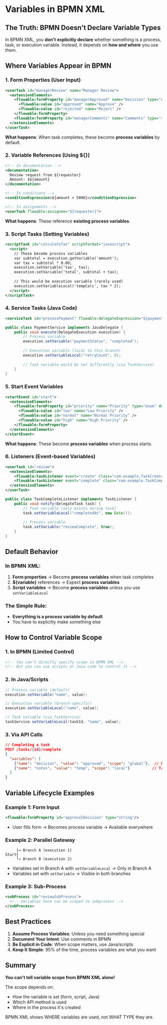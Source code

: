 # Variables in BPMN XML

## The Truth: BPMN Doesn't Declare Variable Types

In BPMN XML, you **don't explicitly declare** whether something is a process, task, or execution variable. Instead, it depends on **how and where** you use them.

## Where Variables Appear in BPMN

### 1. Form Properties (User Input)
```xml
<userTask id="managerReview" name="Manager Review">
  <extensionElements>
    <flowable:formProperty id="managerApproved" name="Decision" type="enum" required="true">
      <flowable:value id="approved" name="Approve" />
      <flowable:value id="rejected" name="Reject" />
    </flowable:formProperty>
    <flowable:formProperty id="managerComments" name="Comments" type="string"/>
  </extensionElements>
</userTask>
```
**What happens**: When task completes, these become **process variables** by default.

### 2. Variable References (Using ${})
```xml
<!-- In documentation -->
<documentation>
  Review request from ${requester}
  Amount: $${amount}
</documentation>

<!-- In conditions -->
<conditionExpression>${amount > 5000}</conditionExpression>

<!-- In assignments -->
<userTask flowable:assignee="${requester}">
```
**What happens**: These reference **existing process variables**.

### 3. Script Tasks (Setting Variables)
```xml
<scriptTask id="calculateTax" scriptFormat="javascript">
  <script>
    // These become process variables
    var subtotal = execution.getVariable('amount');
    var tax = subtotal * 0.08;
    execution.setVariable('tax', tax);
    execution.setVariable('total', subtotal + tax);
    
    // This would be execution variable (rarely used)
    execution.setVariableLocal('tempCalc', tax * 2);
  </script>
</scriptTask>
```

### 4. Service Tasks (Java Code)
```xml
<serviceTask id="processPayment" flowable:delegateExpression="${paymentService}"/>
```
```java
public class PaymentService implements JavaDelegate {
    public void execute(DelegateExecution execution) {
        // Process variable
        execution.setVariable("paymentStatus", "completed");
        
        // Execution variable (local to this branch)
        execution.setVariableLocal("retryCount", 0);
        
        // Task variable would be set differently (via TaskService)
    }
}
```

### 5. Start Event Variables
```xml
<startEvent id="start">
  <extensionElements>
    <flowable:formProperty id="priority" name="Priority" type="enum" defaultValue="normal">
      <flowable:value id="low" name="Low Priority" />
      <flowable:value id="normal" name="Normal Priority" />
      <flowable:value id="high" name="High Priority" />
    </flowable:formProperty>
  </extensionElements>
</startEvent>
```
**What happens**: These become **process variables** when process starts.

### 6. Listeners (Event-based Variables)
```xml
<userTask id="review">
  <extensionElements>
    <flowable:taskListener event="create" class="com.example.TaskCreateListener"/>
    <flowable:taskListener event="complete" class="com.example.TaskCompleteListener"/>
  </extensionElements>
</userTask>
```
```java
public class TaskCompleteListener implements TaskListener {
    public void notify(DelegateTask task) {
        // Task variable (only exists during task)
        task.setVariableLocal("completedAt", new Date());
        
        // Process variable
        task.setVariable("reviewComplete", true);
    }
}
```

## Default Behavior

### In BPMN XML:
1. **Form properties** → Become **process variables** when task completes
2. **${variable}** references → Expect **process variables**
3. **Script variables** → Become **process variables** unless you use `setVariableLocal`

### The Simple Rule:
- **Everything is a process variable by default**
- You have to explicitly make something else

## How to Control Variable Scope

### 1. In BPMN (Limited Control)
```xml
<!-- You can't directly specify scope in BPMN XML -->
<!-- But you can use scripts or Java code to control it -->
```

### 2. In Java/Scripts
```java
// Process variable (default)
execution.setVariable("name", value);

// Execution variable (branch-specific)
execution.setVariableLocal("name", value);

// Task variable (via TaskService)
taskService.setVariableLocal(taskId, "name", value);
```

### 3. Via API Calls
```json
// Completing a task
POST /tasks/{id}/complete
{
  "variables": [
    {"name": "decision", "value": "approved", "scope": "global"},  // Process
    {"name": "notes", "value": "temp", "scope": "local"}          // Task
  ]
}
```

## Variable Lifecycle Examples

### Example 1: Form Input
```xml
<flowable:formProperty id="approvalDecision" type="string"/>
```
- User fills form → Becomes process variable → Available everywhere

### Example 2: Parallel Gateway
```
     ├→ Branch A (execution 1)
Start┤
     └→ Branch B (execution 2)
```
- Variables set in Branch A with `setVariableLocal` → Only in Branch A
- Variables set with `setVariable` → Visible in both branches

### Example 3: Sub-Process
```xml
<subProcess id="reviewSubProcess">
  <!-- Variables here can be scoped to subprocess -->
</subProcess>
```

## Best Practices

1. **Assume Process Variables**: Unless you need something special
2. **Document Your Intent**: Use comments in BPMN
3. **Be Explicit in Code**: When scope matters, use Java/scripts
4. **Keep It Simple**: 95% of the time, process variables are what you want

## Summary

**You can't tell variable scope from BPMN XML alone!** 

The scope depends on:
- How the variable is set (form, script, Java)
- Which API method is used
- Where in the process it's created

BPMN XML shows WHERE variables are used, not WHAT TYPE they are.